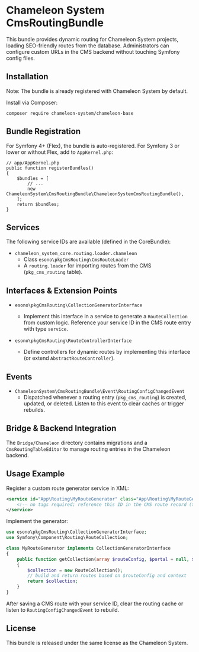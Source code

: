 Chameleon System CmsRoutingBundle
=================================

This bundle provides dynamic routing for Chameleon System projects, loading SEO-friendly routes from the database. 
Administrators can configure custom URLs in the CMS backend without touching Symfony config files.

Installation
------------
Note: The bundle is already registered with Chameleon System by default.

Install via Composer:

    composer require chameleon-system/chameleon-base

Bundle Registration
-------------------
For Symfony 4+ (Flex), the bundle is auto-registered.
For Symfony 3 or lower or without Flex, add to `AppKernel.php`:

    // app/AppKernel.php
    public function registerBundles()
    {
        $bundles = [
            // ...
            new ChameleonSystem\CmsRoutingBundle\ChameleonSystemCmsRoutingBundle(),
        ];
        return $bundles;
    }

Services
--------
The following service IDs are available (defined in the CoreBundle):

- `chameleon_system_core.routing.loader.chameleon`
  - Class `esono\pkgCmsRouting\CmsRouteLoader`
  - A `routing.loader` for importing routes from the CMS (`pkg_cms_routing` table).

Interfaces & Extension Points
-----------------------------
- `esono\pkgCmsRouting\CollectionGeneratorInterface`
  - Implement this interface in a service to generate a `RouteCollection` from custom logic. Reference your service ID in the CMS route entry with type `service`.

- `esono\pkgCmsRouting\RouteControllerInterface`
  - Define controllers for dynamic routes by implementing this interface (or extend `AbstractRouteController`).

Events
------
- `ChameleonSystem\CmsRoutingBundle\Event\RoutingConfigChangedEvent`
  - Dispatched whenever a routing entry (`pkg_cms_routing`) is created, updated, or deleted. Listen to this event to clear caches or trigger rebuilds.

Bridge & Backend Integration
----------------------------
The `Bridge/Chameleon` directory contains migrations and a `CmsRoutingTableEditor` to manage routing entries in the Chameleon backend.

Usage Example
-------------
Register a custom route generator service in XML:

```xml
<service id="App\Routing\MyRouteGenerator" class="App\Routing\MyRouteGenerator">
    <!-- no tags required; reference this ID in the CMS route record (type = "service") -->
</service>
```

Implement the generator:

```php
use esono\pkgCmsRouting\CollectionGeneratorInterface;
use Symfony\Component\Routing\RouteCollection;

class MyRouteGenerator implements CollectionGeneratorInterface
{
    public function getCollection(array $routeConfig, $portal = null, $language = null): RouteCollection
    {
        $collection = new RouteCollection();
        // build and return routes based on $routeConfig and context
        return $collection;
    }
}
```

After saving a CMS route with your service ID, clear the routing cache or listen to `RoutingConfigChangedEvent` to rebuild.

License
-------
This bundle is released under the same license as the Chameleon System.
